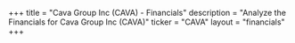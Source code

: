 +++
title = "Cava Group Inc (CAVA) - Financials"
description = "Analyze the Financials for Cava Group Inc (CAVA)"
ticker = "CAVA"
layout = "financials"
+++

